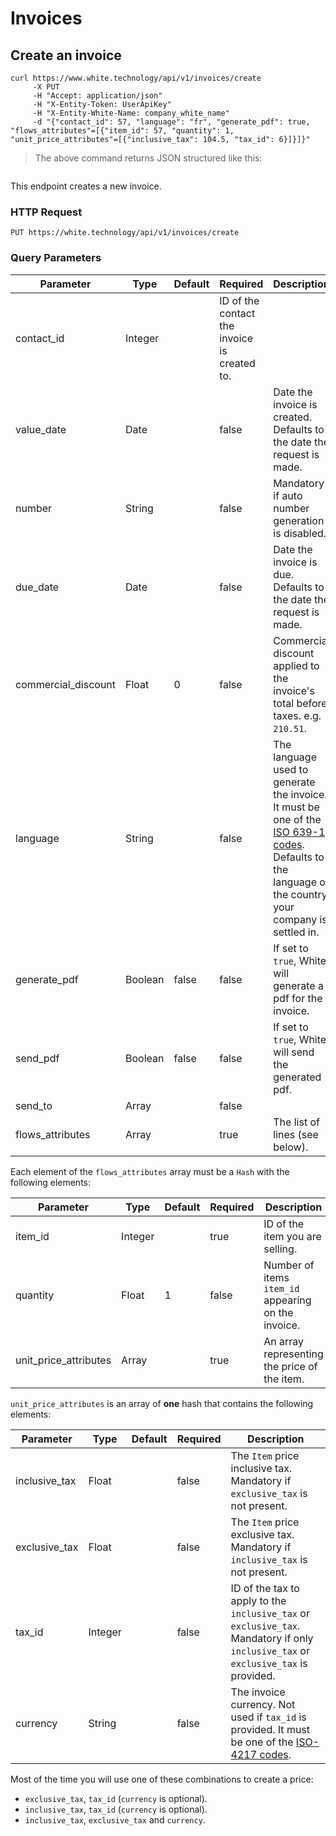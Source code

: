 # Invoices

## Create an invoice

```curl
curl https://www.white.technology/api/v1/invoices/create
     -X PUT
     -H "Accept: application/json"
     -H "X-Entity-Token: UserApiKey"
     -H "X-Entity-White-Name: company_white_name"
     -d "{"contact_id": 57, "language": "fr", "generate_pdf": true, "flows_attributes"=[{"item_id": 57, "quantity": 1, "unit_price_attributes"=[{"inclusive_tax": 104.5, "tax_id": 6}]}]}"
```

> The above command returns JSON structured like this:

```json
```

This endpoint creates a new invoice.

### HTTP Request

`PUT https://white.technology/api/v1/invoices/create`

### Query Parameters

Parameter | Type | Default | Required | Description
--------- | ---- | --------| -------- | -----------
contact_id | Integer | | ID of the contact the invoice is created to.
value_date | Date | | false | Date the invoice is created. Defaults to the date the request is made.
number | String | | false | Mandatory if auto number generation is disabled.
due_date | Date | | false | Date the invoice is due. Defaults to the date the request is made.
commercial_discount | Float | 0 | false | Commercial discount applied to the invoice's total before taxes. e.g. `210.51`.
language | String | | false | The language used to generate the invoice. It must be one of the [ISO 639-1 codes](https://fr.wikipedia.org/wiki/Liste_des_codes_ISO_639-1). Defaults to the language of the country your company is settled in.
generate_pdf | Boolean | false | false | If set to `true`, White will generate a pdf for the invoice.
send_pdf | Boolean | false | false | If set to `true`, White will send the generated pdf.
send_to | Array | | false | | The list of email addresses the generated pdf will be sent to. Mandatory if `send_pdf` is `true`.
flows_attributes | Array | | true | The list of lines (see below).

Each element of the `flows_attributes` array must be a `Hash` with the following elements:

Parameter | Type | Default | Required | Description
--------- | ---- | --------| -------- | -----------
item_id | Integer | | true | ID of the item you are selling.
quantity | Float | 1 | false | Number of items `item_id` appearing on the invoice.
unit_price_attributes | Array | | true | An array representing the price of the item.

`unit_price_attributes` is an array of **one** hash that contains the following elements:

Parameter | Type | Default | Required | Description
--------- | ---- | --------| -------- | -----------
inclusive_tax | Float | | false | The `Item` price inclusive tax. Mandatory if `exclusive_tax` is not present.
exclusive_tax | Float | | false | The `Item` price exclusive tax. Mandatory if `inclusive_tax` is not present.
tax_id | Integer | | false | ID of the tax to apply to the `inclusive_tax` or `exclusive_tax`. Mandatory if only `inclusive_tax` or `exclusive_tax` is provided.
currency | String | | false | The invoice currency. Not used if `tax_id` is provided. It must be one of the [ISO-4217 codes](https://en.wikipedia.org/wiki/ISO_4217).

<aside class="notice">
Most of the time you will use one of these combinations to create a price:
 <ul>
 <li><code>exclusive_tax</code>, <code>tax_id</code> (<code>currency</code> is optional).</li>
 <li><code>inclusive_tax</code>, <code>tax_id</code> (<code>currency</code> is optional).</li>
 <li><code>inclusive_tax</code>, <code>exclusive_tax</code> and <code>currency</code>. </li>
 </ul>
</aside>